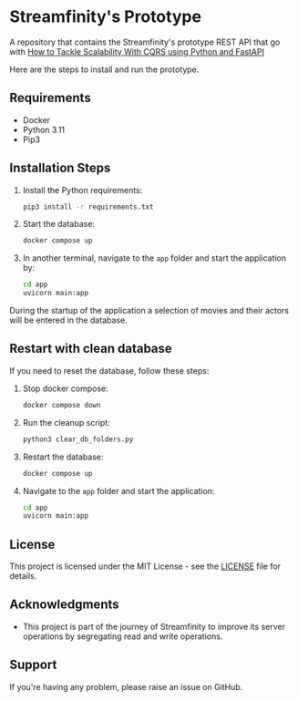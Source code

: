 # Streamfinity's Prototype

A repository that contains the Streamfinity's prototype REST API that go with [How to Tackle Scalability With CQRS using Python and FastAPI](https://medium.com/@pkalkman)


Here are the steps to install and run the prototype.

## Requirements

- Docker
- Python 3.11
- Pip3

## Installation Steps

1. Install the Python requirements:

    ```bash
    pip3 install -r requirements.txt
    ```

2. Start the database:

    ```bash
    docker compose up
    ```

3. In another terminal, navigate to the `app` folder and start the application by:

    ```bash
    cd app
    uvicorn main:app
    ```

During the startup of the application a selection of movies and their actors will be entered in the database.

## Restart with clean database

If you need to reset the database, follow these steps:

1. Stop docker compose:

    ```bash
    docker compose down
    ```

2. Run the cleanup script:

    ```bash
    python3 clear_db_folders.py
    ```

3. Restart the database:

    ```bash
    docker compose up
    ```

4. Navigate to the `app` folder and start the application:

    ```bash
    cd app
    uvicorn main:app
    ```

## License

This project is licensed under the MIT License - see the [LICENSE](LICENSE) file for details.

## Acknowledgments

* This project is part of the journey of Streamfinity to improve its server operations by segregating read and write operations. 

## Support

If you're having any problem, please raise an issue on GitHub.

